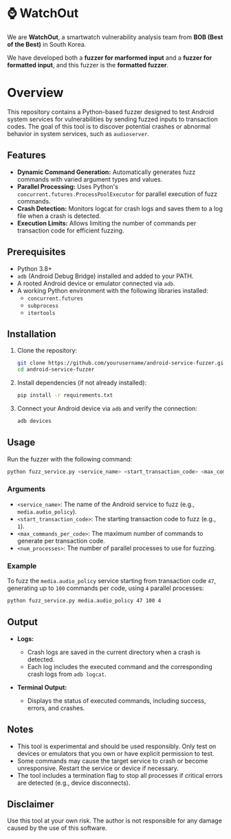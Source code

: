 # ⌚ WatchOut

We are **WatchOut**, a smartwatch vulnerability analysis team from **BOB (Best of the Best)** in South Korea.

We have developed both a **fuzzer for marformed input** and a **fuzzer for formatted input**, and this fuzzer is the **formatted fuzzer**.

# Overview

This repository contains a Python-based fuzzer designed to test Android system services for vulnerabilities by sending fuzzed inputs to transaction codes. The goal of this tool is to discover potential crashes or abnormal behavior in system services, such as `audioserver`.

## Features

- **Dynamic Command Generation:** Automatically generates fuzz commands with varied argument types and values.
- **Parallel Processing:** Uses Python's `concurrent.futures.ProcessPoolExecutor` for parallel execution of fuzz commands.
- **Crash Detection:** Monitors logcat for crash logs and saves them to a log file when a crash is detected.
- **Execution Limits:** Allows limiting the number of commands per transaction code for efficient fuzzing.

## Prerequisites

- Python 3.8+
- `adb` (Android Debug Bridge) installed and added to your PATH.
- A rooted Android device or emulator connected via `adb`.
- A working Python environment with the following libraries installed:
  - `concurrent.futures`
  - `subprocess`
  - `itertools`

## Installation

1. Clone the repository:

   ```bash
   git clone https://github.com/yourusername/android-service-fuzzer.git
   cd android-service-fuzzer
   ```

2. Install dependencies (if not already installed):

   ```bash
   pip install -r requirements.txt
   ```

3. Connect your Android device via `adb` and verify the connection:

   ```bash
   adb devices
   ```

## Usage

Run the fuzzer with the following command:

```bash
python fuzz_service.py <service_name> <start_transaction_code> <max_commands_per_code> <num_processes>
```

### Arguments

- `<service_name>`: The name of the Android service to fuzz (e.g., `media.audio_policy`).
- `<start_transaction_code>`: The starting transaction code to fuzz (e.g., `1`).
- `<max_commands_per_code>`: The maximum number of commands to generate per transaction code.
- `<num_processes>`: The number of parallel processes to use for fuzzing.

### Example

To fuzz the `media.audio_policy` service starting from transaction code `47`, generating up to `100` commands per code, using `4` parallel processes:

```bash
python fuzz_service.py media.audio_policy 47 100 4
```

## Output

- **Logs:**

  - Crash logs are saved in the current directory when a crash is detected.
  - Each log includes the executed command and the corresponding crash logs from `adb logcat`.

- **Terminal Output:**

  - Displays the status of executed commands, including success, errors, and crashes.

## Notes

- This tool is experimental and should be used responsibly. Only test on devices or emulators that you own or have explicit permission to test.
- Some commands may cause the target service to crash or become unresponsive. Restart the service or device if necessary.
- The tool includes a termination flag to stop all processes if critical errors are detected (e.g., device disconnects).

## Disclaimer

Use this tool at your own risk. The author is not responsible for any damage caused by the use of this software.

